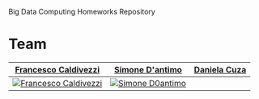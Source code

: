 Big Data Computing Homeworks Repository

# Team
 | <a href="https://github.com/caldi99" target="_blank">**Francesco Caldivezzi**</a> | <a href="https://github.com/simonedantimo" target="_blank">**Simone D'antimo**</a> | <a href="https://github.com/daniela9898" target="_blank">**Daniela Cuza**</a> |
| :---: |:---:|:---:|
| [![Francesco Caldivezzi](https://avatars.githubusercontent.com/u/31403460?v=4)]()    | [![Simone D0antimo](https://avatars.githubusercontent.com/u/24751381?v=4)]() |    | [![Daniela Cuza](https://avatars.githubusercontent.com/u/87535362?v=4]() |


